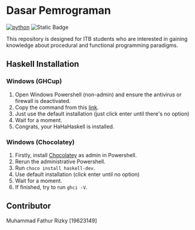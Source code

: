 # Dasar Pemrograman

[![python](https://img.shields.io/badge/Python-3.9-3776AB.svg?style=flat&logo=python&logoColor=white)](https://www.python.org) ![Static Badge](https://img.shields.io/badge/Haskell-9.8.1-blue?logo=haskell)

This repository is designed for ITB students who are interested in gaining knowledge about procedural and functional programming paradigms.

## Haskell Installation

### Windows (GHCup)

1. Open Windows Powershell (non-admin) and ensure the antivirus or firewall is deactivated.
2. Copy the command from this [link](https://www.haskell.org/ghcup/).
3. Just use the default installation (just click enter until there's no option)
4. Wait for a moment.
5. Congrats, your HaHaHaskell is installed.

### Windows (Chocolatey)

1. Firstly, install [Chocolatey](https://chocolatey.org/install) as admin in Powershell.
2. Rerun the administrative Powershell.
3. Run `choco install haskell-dev`.
4. Use default installation (click enter until no option)
5. Wait for a moment.
6. If finished, try to run `ghci -V`.

## Contributor
Muhammad Fathur Rizky [19623149]
